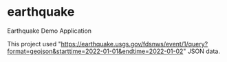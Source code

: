 # earthquake
Earthquake Demo Application

This project used "https://earthquake.usgs.gov/fdsnws/event/1/query?format=geojson&starttime=2022-01-01&endtime=2022-01-02" JSON data.

